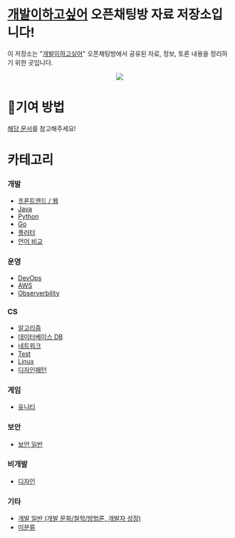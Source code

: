 # [개발이하고싶어](https://open.kakao.com/o/gTMGkfjf) 오픈채팅방 자료 저장소입니다!

이 저장소는 "[개발이하고싶어](https://open.kakao.com/o/gTMGkfjf)" 오픈채팅방에서 공유된 자료, 정보, 토론 내용을 정리하기 위한 곳입니다.

<div align=center>
  <a href="https://github.com/GaeBari/archive/graphs/contributors">
    <img src="https://contrib.rocks/image?repo=GaeBari/archive" />
  </a>
</div>

# 📗기여 방법

[해당 문서](/CONTRIBUTING.md)를 참고해주세요!

# 카테고리

### 개발

- [프론트엔드 / 웹](개발/README.md)
- [Java](개발/README.md)
- [Python](개발/README.md)
- [Go](개발/README.md)
- [플러터](개발/README.md)
- [언어 비교](개발/README.md)

### 운영

- [DevOps](운영/README.md)
- [AWS](운영/README.md)
- [Observerbility](운영/README.md)

### CS

- [알고리즘](CS/README.md)
- [데이터베이스 DB](CS/README.md)
- [네트워크](CS/README.md)
- [Test](CS/README.md)
- [Linux](CS/README.md)
- [디자인패턴](CS/README.md)

### 게임

- [유니티](게임/README.md)

### 보안

- [보안 일반](보안/README.md)

### 비개발

- [디자인](디자인/README.md)

### 기타

- [개발 일반 (개발 문화/철학/방법론, 개발자 성장)](기타/README.md)
- [미분류](기타/README.md)
